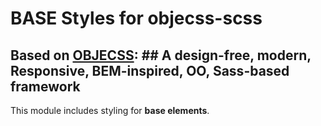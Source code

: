 # BASE Styles for objecss-scss

## Based on [OBJECSS](https://github.com/davidhund/objecss-scss): ## A design-free, modern, Responsive, BEM-inspired, OO, Sass-based framework

This module includes styling for **base elements**.
